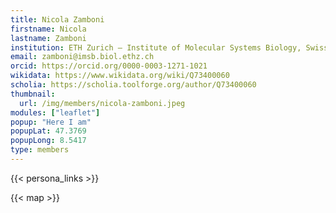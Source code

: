 ```yaml
---
title: Nicola Zamboni
firstname: Nicola
lastname: Zamboni
institution: ETH Zurich – Institute of Molecular Systems Biology, Swiss Multi‑Omics Center
email: zamboni@imsb.biol.ethz.ch
orcid: https://orcid.org/0000-0003-1271-1021
wikidata: https://www.wikidata.org/wiki/Q73400060
scholia: https://scholia.toolforge.org/author/Q73400060
thumbnail:
  url: /img/members/nicola-zamboni.jpeg
modules: ["leaflet"]
popup: "Here I am"
popupLat: 47.3769
popupLong: 8.5417
type: members
---
```


{{< persona_links >}}

{{< map >}}
